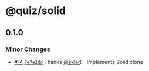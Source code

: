 # @quiz/solid

## 0.1.0

### Minor Changes

- [#14](https://github.com/sklar/quiz/pull/14) [`7e7e2dd`](https://github.com/sklar/quiz/commit/7e7e2dde79342164b1284eb14e4b9b6921cf248a) Thanks [@sklar](https://github.com/sklar)! - Implements Solid clone

